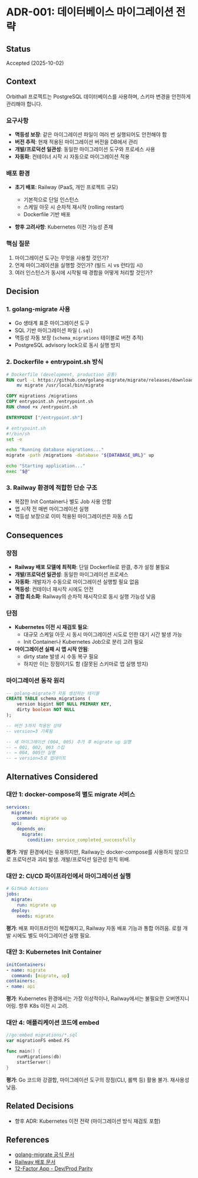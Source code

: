 # ADR-001: 데이터베이스 마이그레이션 전략

## Status
Accepted (2025-10-02)

## Context

Orbithall 프로젝트는 PostgreSQL 데이터베이스를 사용하며, 스키마 변경을 안전하게 관리해야 합니다.

### 요구사항
- **멱등성 보장**: 같은 마이그레이션 파일이 여러 번 실행되어도 안전해야 함
- **버전 추적**: 현재 적용된 마이그레이션 버전을 DB에서 관리
- **개발/프로덕션 일관성**: 동일한 마이그레이션 도구와 프로세스 사용
- **자동화**: 컨테이너 시작 시 자동으로 마이그레이션 적용

### 배포 환경
- **초기 배포**: Railway (PaaS, 개인 프로젝트 규모)
  - 기본적으로 단일 인스턴스
  - 스케일 아웃 시 순차적 재시작 (rolling restart)
  - Dockerfile 기반 배포

- **향후 고려사항**: Kubernetes 이전 가능성 존재

### 핵심 질문
1. 마이그레이션 도구는 무엇을 사용할 것인가?
2. 언제 마이그레이션을 실행할 것인가? (빌드 시 vs 런타임 시)
3. 여러 인스턴스가 동시에 시작될 때 경합을 어떻게 처리할 것인가?

## Decision

### 1. golang-migrate 사용
- Go 생태계 표준 마이그레이션 도구
- SQL 기반 마이그레이션 파일 (`.sql`)
- 멱등성 자동 보장 (`schema_migrations` 테이블로 버전 추적)
- PostgreSQL advisory lock으로 동시 실행 방지

### 2. Dockerfile + entrypoint.sh 방식
```dockerfile
# Dockerfile (development, production 공통)
RUN curl -L https://github.com/golang-migrate/migrate/releases/download/v4.17.0/migrate.linux-amd64.tar.gz | tar xvz && \
    mv migrate /usr/local/bin/migrate

COPY migrations /migrations
COPY entrypoint.sh /entrypoint.sh
RUN chmod +x /entrypoint.sh

ENTRYPOINT ["/entrypoint.sh"]
```

```bash
# entrypoint.sh
#!/bin/sh
set -e

echo "Running database migrations..."
migrate -path /migrations -database "${DATABASE_URL}" up

echo "Starting application..."
exec "$@"
```

### 3. Railway 환경에 적합한 단순 구조
- 복잡한 Init Container나 별도 Job 사용 안함
- 앱 시작 전 매번 마이그레이션 실행
- 멱등성 보장으로 이미 적용된 마이그레이션은 자동 스킵

## Consequences

### 장점
- **Railway 배포 모델에 최적화**: 단일 Dockerfile로 완결, 추가 설정 불필요
- **개발/프로덕션 일관성**: 동일한 마이그레이션 프로세스
- **자동화**: 개발자가 수동으로 마이그레이션 실행할 필요 없음
- **멱등성**: 컨테이너 재시작 시에도 안전
- **경합 최소화**: Railway의 순차적 재시작으로 동시 실행 가능성 낮음

### 단점
- **Kubernetes 이전 시 재검토 필요**:
  - 대규모 스케일 아웃 시 동시 마이그레이션 시도로 인한 대기 시간 발생 가능
  - Init Container나 Kubernetes Job으로 분리 고려 필요
- **마이그레이션 실패 시 앱 시작 안됨**:
  - dirty state 발생 시 수동 복구 필요
  - 하지만 이는 장점이기도 함 (잘못된 스키마로 앱 실행 방지)

### 마이그레이션 동작 원리
```sql
-- golang-migrate가 자동 생성하는 테이블
CREATE TABLE schema_migrations (
    version bigint NOT NULL PRIMARY KEY,
    dirty boolean NOT NULL
);

-- 버전 3까지 적용된 상태
-- version=3 기록됨

-- 새 마이그레이션 (004, 005) 추가 후 migrate up 실행
-- → 001, 002, 003 스킵
-- → 004, 005만 실행
-- → version=5로 업데이트
```

## Alternatives Considered

### 대안 1: docker-compose의 별도 migrate 서비스
```yaml
services:
  migrate:
    command: migrate up
  api:
    depends_on:
      migrate:
        condition: service_completed_successfully
```

**평가**: 개발 환경에서는 유용하지만, Railway는 docker-compose를 사용하지 않으므로 프로덕션과 괴리 발생. 개발/프로덕션 일관성 원칙 위배.

### 대안 2: CI/CD 파이프라인에서 마이그레이션 실행
```yaml
# GitHub Actions
jobs:
  migrate:
    run: migrate up
  deploy:
    needs: migrate
```

**평가**: 배포 파이프라인이 복잡해지고, Railway 자동 배포 기능과 통합 어려움. 로컬 개발 시에도 별도 마이그레이션 실행 필요.

### 대안 3: Kubernetes Init Container
```yaml
initContainers:
- name: migrate
  command: [migrate, up]
containers:
- name: api
```

**평가**: Kubernetes 환경에서는 가장 이상적이나, Railway에서는 불필요한 오버엔지니어링. 향후 K8s 이전 시 고려.

### 대안 4: 애플리케이션 코드에 embed
```go
//go:embed migrations/*.sql
var migrationFS embed.FS

func main() {
    runMigrations(db)
    startServer()
}
```

**평가**: Go 코드와 강결합, 마이그레이션 도구의 장점(CLI, 롤백 등) 활용 불가. 재사용성 낮음.

## Related Decisions
- 향후 ADR: Kubernetes 이전 전략 (마이그레이션 방식 재검토 포함)

## References
- [golang-migrate 공식 문서](https://github.com/golang-migrate/migrate)
- [Railway 배포 문서](https://docs.railway.app/)
- [12-Factor App - Dev/Prod Parity](https://12factor.net/dev-prod-parity)
